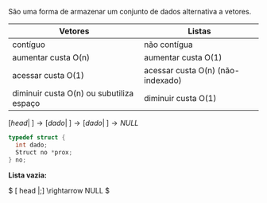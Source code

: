 São uma forma de armazenar um conjunto de dados alternativa a vetores.

| Vetores | Listas |
|---------|--------|
| contíguo | não contígua |
| aumentar custa O(n) | aumentar custa O(1) |
| acessar custa O(1) | acessar custa O(n) (não-indexado) |
| diminuir custa O(n) ou subutiliza espaço | diminuir custa O(1) |

$[ head |\;] \rightarrow [ dado |\;] \rightarrow [ dado |\;] \rightarrow NULL$

```c
typedef struct {
  int dado;
  Struct no *prox;
} no;
```
**Lista vazia:**

$ [ head |\;] \rightarrow  NULL $